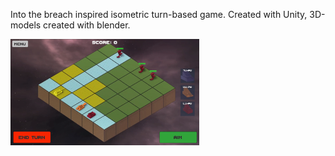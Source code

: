 
Into the breach inspired isometric turn-based game. Created with Unity, 3D-models created with blender.

<img src="/invasion_p1.png" alt="pic1" width="60%"/>
